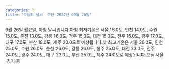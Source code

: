 ```yaml
---
categories: b
title: "오늘의 날씨  오전 2022년 09월 26일"
---
```

9월 26일 월요일, 아침 날씨입니다.아침 최저기온은 서울 16.0도, 인천 14.0도, 수원 15.0도, 춘천 13.0도, 강릉 16.0도, 청주 15.0도, 대전 15.0도, 전주 16.0도, 광주 17.0도, 대구 17.0도, 부산 18.0도, 제주 20.0도로 예상됩니다.낮 최고기온은 서울 26.0도, 인천 25.0도, 수원 26.0도, 춘천 26.0도, 강릉 26.0도, 청주 25.0도, 대전 23.0도, 전주 24.0도, 광주 24.0도, 대구 23.0도, 부산 25.0도, 제주 24.0도로 예상됩니다.오늘 서울·경기·충
